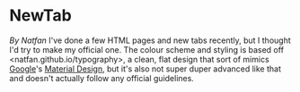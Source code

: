 # NewTab
*By Natfan*
I've done a few HTML pages and new tabs recently, but I thought I'd try to make my official one. The colour scheme and styling is based off <natfan.github.io/typography>, a clean, flat design that sort of mimics [Google](https://google.com)'s [Material Design](https://material.io), but it's also not super duper advanced like that and doesn't actually follow any official guidelines.

